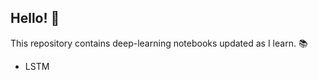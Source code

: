 ## Hello! :wave: <br>
This repository contains deep-learning notebooks updated as I learn. :books:
* LSTM
